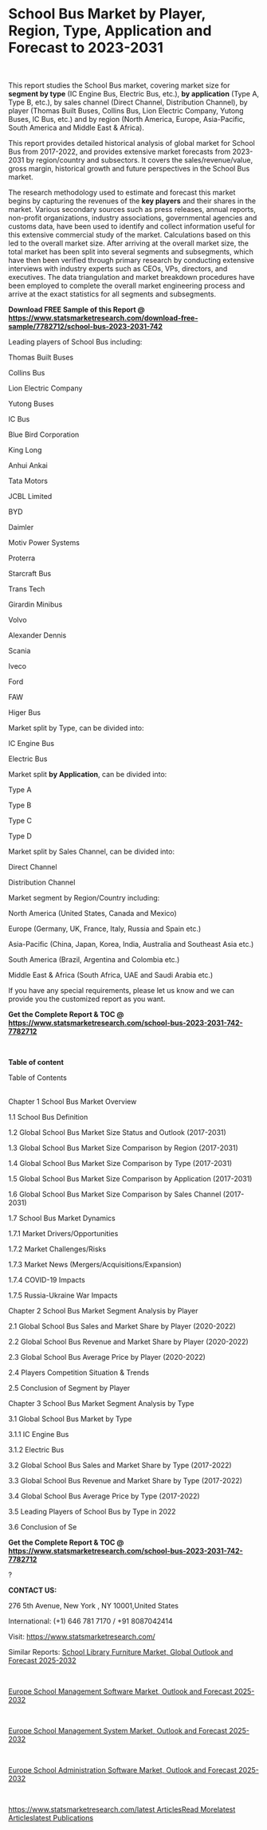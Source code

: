 <h1>School Bus Market by Player, Region, Type, Application and Forecast to 2023-2031</h1><br/><p>This report studies the School Bus market, covering market size for <strong>segment by type</strong> (IC Engine Bus, Electric Bus, etc.), <strong>by application</strong> (Type A, Type B, etc.), by sales channel (Direct Channel, Distribution Channel), by player (Thomas Built Buses, Collins Bus, Lion Electric Company, Yutong Buses, IC Bus, etc.) and by region (North America, Europe, Asia-Pacific, South America and Middle East & Africa).</p>
 
 
 
 <p>This report provides detailed historical analysis of global market for School Bus from 2017-2022, and provides extensive market forecasts from 2023-2031 by region/country and subsectors. It covers the sales/revenue/value, gross margin, historical growth and future perspectives in the School Bus market.</p>
 
 
 
 <p>The research methodology used to estimate and forecast this market begins by capturing the revenues of the <strong>key players</strong> and their shares in the market. Various secondary sources such as press releases, annual reports, non-profit organizations, industry associations, governmental agencies and customs data, have been used to identify and collect information useful for this extensive commercial study of the market. Calculations based on this led to the overall market size. After arriving at the overall market size, the total market has been split into several segments and subsegments, which have then been verified through primary research by conducting extensive interviews with industry experts such as CEOs, VPs, directors, and executives. The data triangulation and market breakdown procedures have been employed to complete the overall market engineering process and arrive at the exact statistics for all segments and subsegments.</p>
 
 
 
 <p><strong>Download FREE Sample of this Report @ <a href="https://www.statsmarketresearch.com/download-free-sample/7782712/school-bus-2023-2031-742">https://www.statsmarketresearch.com/download-free-sample/7782712/school-bus-2023-2031-742</a></strong></p>
 
 
 
 <p>Leading players of School Bus including:</p>
 
 
 
 <p>Thomas Built Buses</p>
 
 
 
 <p>Collins Bus</p>
 
 
 
 <p>Lion Electric Company</p>
 
 
 
 <p>Yutong Buses</p>
 
 
 
 <p>IC Bus</p>
 
 
 
 <p>Blue Bird Corporation</p>
 
 
 
 <p>King Long</p>
 
 
 
 <p>Anhui Ankai</p>
 
 
 
 <p>Tata Motors</p>
 
 
 
 <p>JCBL Limited</p>
 
 
 
 <p>BYD</p>
 
 
 
 <p>Daimler</p>
 
 
 
 <p>Motiv Power Systems</p>
 
 
 
 <p>Proterra</p>
 
 
 
 <p>Starcraft Bus</p>
 
 
 
 <p>Trans Tech</p>
 
 
 
 <p>Girardin Minibus</p>
 
 
 
 <p>Volvo</p>
 
 
 
 <p>Alexander Dennis</p>
 
 
 
 <p>Scania</p>
 
 
 
 <p>Iveco</p>
 
 
 
 <p>Ford</p>
 
 
 
 <p>FAW</p>
 
 
 
 <p>Higer Bus</p>
 
 
 
 <p>Market split by Type, can be divided into:</p>
 
 
 
 <p>IC Engine Bus</p>
 
 
 
 <p>Electric Bus</p>
 
 
 
 <p>Market split <strong>by Application</strong>, can be divided into:</p>
 
 
 
 <p>Type A</p>
 
 
 
 <p>Type B</p>
 
 
 
 <p>Type C</p>
 
 
 
 <p>Type D</p>
 
 
 
 <p>Market split by Sales Channel, can be divided into:</p>
 
 
 
 <p>Direct Channel</p>
 
 
 
 <p>Distribution Channel</p>
 
 
 
 <p>Market segment by Region/Country including:</p>
 
 
 
 <p>North America (United States, Canada and Mexico)</p>
 
 
 
 <p>Europe (Germany, UK, France, Italy, Russia and Spain etc.)</p>
 
 
 
 <p>Asia-Pacific (China, Japan, Korea, India, Australia and Southeast Asia etc.)</p>
 
 
 
 <p>South America (Brazil, Argentina and Colombia etc.)</p>
 
 
 
 <p>Middle East & Africa (South Africa, UAE and Saudi Arabia etc.)</p>
 
 
 
 <p>If you have any special requirements, please let us know and we can provide you the customized report as you want.</p>
 
 
 
 <div><b>Get the Complete Report & TOC @ <a href="https://www.statsmarketresearch.com/school-bus-2023-2031-742-7782712">https://www.statsmarketresearch.com/school-bus-2023-2031-742-7782712</a></b></div>
 
 
 
 <p><br />
 
 <b>Table of content</b></p>
 
 
 
 <p>Table of Contents<br />
 
 <br />
 
 Chapter 1 School Bus Market Overview<br />
 
 1.1 School Bus Definition<br />
 
 1.2 Global School Bus Market Size Status and Outlook (2017-2031)<br />
 
 1.3 Global School Bus Market Size Comparison by Region (2017-2031)<br />
 
 1.4 Global School Bus Market Size Comparison by Type (2017-2031)<br />
 
 1.5 Global School Bus Market Size Comparison by Application (2017-2031)<br />
 
 1.6 Global School Bus Market Size Comparison by Sales Channel (2017-2031)<br />
 
 1.7 School Bus Market Dynamics<br />
 
 1.7.1 Market Drivers/Opportunities<br />
 
 1.7.2 Market Challenges/Risks<br />
 
 1.7.3 Market News (Mergers/Acquisitions/Expansion)<br />
 
 1.7.4 COVID-19 Impacts<br />
 
 1.7.5 Russia-Ukraine War Impacts<br />
 
 Chapter 2 School Bus Market Segment Analysis by Player<br />
 
 2.1 Global School Bus Sales and Market Share by Player (2020-2022)<br />
 
 2.2 Global School Bus Revenue and Market Share by Player (2020-2022)<br />
 
 2.3 Global School Bus Average Price by Player (2020-2022)<br />
 
 2.4 Players Competition Situation & Trends<br />
 
 2.5 Conclusion of Segment by Player<br />
 
 Chapter 3 School Bus Market Segment Analysis by Type<br />
 
 3.1 Global School Bus Market by Type<br />
 
 3.1.1 IC Engine Bus<br />
 
 3.1.2 Electric Bus<br />
 
 3.2 Global School Bus Sales and Market Share by Type (2017-2022)<br />
 
 3.3 Global School Bus Revenue and Market Share by Type (2017-2022)<br />
 
 3.4 Global School Bus Average Price by Type (2017-2022)<br />
 
 3.5 Leading Players of School Bus by Type in 2022<br />
 
 3.6 Conclusion of Se</p>
 
 
 
 <div><b>Get the Complete Report & TOC @ <a href="https://www.statsmarketresearch.com/school-bus-2023-2031-742-7782712">https://www.statsmarketresearch.com/school-bus-2023-2031-742-7782712</a></b></div>
 
 
 
 <p>? </p>
 
 
 
 <p><b>CONTACT US:</b><br />
 
 276 5th Avenue, New York , NY 10001,United States<br />
 
 International: (+1) 646 781 7170 / +91 8087042414<br />
 
 Visit: <a href="https://www.statsmarketresearch.com/">https://www.statsmarketresearch.com/</a><br />
 
 Similar Reports: <a href="https://www.statsmarketresearch.com/school-bus-2023-2031-742-7782712">School Library Furniture Market, Global Outlook and Forecast 2025-2032</a><br />
 
 <br />
 
 <a href="https://www.statsmarketresearch.com/school-bus-2023-2031-742-7782712">Europe School Management Software Market, Outlook and Forecast 2025-2032</a><br />
 
 <br />
 
 <a href="https://www.statsmarketresearch.com/school-bus-2023-2031-742-7782712">Europe School Management System Market, Outlook and Forecast 2025-2032</a><br />
 
 <br />
 
 <a href="https://www.statsmarketresearch.com/school-bus-2023-2031-742-7782712">Europe School Administration Software Market, Outlook and Forecast 2025-2032</a><br />
 
 <br />
 
 <a href="https://gyeongbokgung.com">https://www.statsmarketresearch.com/</a><a href="https://hallyeomaritime.com">latest Articles</a><a href="https://jingwansa.com">Read More</a><a href="https://nguoiviet.jp/">latest Articles</a><a href="https://www.intelmarketresearch.com/">latest Publications</a></p>